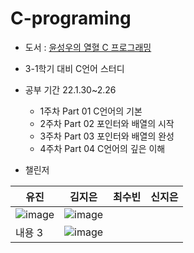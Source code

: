 # C-programing
- 도서 : [윤성우의 열혈 C 프로그래밍](https://search.shopping.naver.com/book/catalog/32466644395?NaPm=ct%3Dldhdtlag%7Cci%3D1ee778a966601be435b5aa0c60557013592860ba%7Ctr%3Dboksl1%7Csn%3D95694%7Chk%3D8db05d210bb25f268da8206d947c86278ddaccd4)

- 3-1학기 대비 C언어 스터디
- 공부 기간 22.1.30~2.26 
  - 1주차 Part 01 C언어의 기본
  - 2주차 Part 02 포인터와 배열의 시작
  - 3주차 Part 03 포인터와 배열의 완성
  - 4주차 Part 04 C언어의 깊은 이해

- 챌린저  

|유진|김지은|최수빈|신지은|
|---|---|---|---|
|![image](https://user-images.githubusercontent.com/94737714/216596956-d74dc20b-c056-40bc-be81-7e1a0f886384.png)|![image](https://user-images.githubusercontent.com/94737714/216597005-f4042cf4-161e-459f-882b-40d43259d605.png)
|내용 3|![image](https://user-images.githubusercontent.com/94737714/216596844-2cc0efb8-4fd1-4cd8-9af8-15b79eded0eb.png)|
